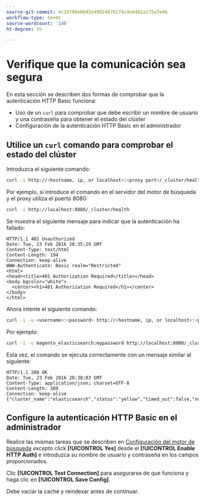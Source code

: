 ```yaml
---
source-git-commit: 4c18f00e0b92e49924676274c4ed462a175a7e4b
workflow-type: tm+mt
source-wordcount: '146'
ht-degree: 1%

---
```

# Verifique que la comunicación sea segura

En esta sección se describen dos formas de comprobar que la autenticación HTTP Basic funciona:

* Uso de un `curl` para comprobar que debe escribir un nombre de usuario y una contraseña para obtener el estado del clúster
* Configuración de la autenticación HTTP Basic en el administrador

## Utilice un `curl` comando para comprobar el estado del clúster

Introduzca el siguiente comando:

```bash
curl -i http://<hostname, ip, or localhost>:<proxy port>/_cluster/health
```

Por ejemplo, si introduce el comando en el servidor del motor de búsqueda y el proxy utiliza el puerto 8080:

```bash
curl -i http://localhost:8080/_cluster/health
```

Se muestra el siguiente mensaje para indicar que la autenticación ha fallado:

```terminal
HTTP/1.1 401 Unauthorized
Date: Tue, 23 Feb 2016 20:35:29 GMT
Content-Type: text/html
Content-Length: 194
Connection: keep-alive
WWW-Authenticate: Basic realm="Restricted"
<html>
<head><title>401 Authorization Required</title></head>
<body bgcolor="white">
  <center><h1>401 Authorization Required</h1></center>
</body>
</html>
```

Ahora intente el siguiente comando:

```bash
curl -i -u <username>:<password> http://<hostname, ip, or localhost>:<proxy port>/_cluster/health
```

Por ejemplo:

```bash
curl -i -u magento_elasticsearch:mypassword http://localhost:8080/_cluster/health
```

Esta vez, el comando se ejecuta correctamente con un mensaje similar al siguiente:

```terminal
HTTP/1.1 200 OK
Date: Tue, 23 Feb 2016 20:38:03 GMT
Content-Type: application/json; charset=UTF-8
Content-Length: 389
Connection: keep-alive
{"cluster_name":"elasticsearch","status":"yellow","timed_out":false,"number_of_nodes":1,"number_of_data_nodes":1,"active_primary_shards":5,"active_shards":5,"relocating_shards":0,"initializing_shards":0,"unassigned_shards":5,"delayed_unassigned_shards":0,"number_of_pending_tasks":0,"number_of_in_flight_fetch":0,"task_max_waiting_in_queue_millis":0,"active_shards_percent_as_number":50.0}
```

## Configure la autenticación HTTP Basic en el administrador

Realice las mismas tareas que se describen en [Configuración del motor de búsqueda](../configuration/search/configure-search-engine.md) *excepto* click **[!UICONTROL Yes]** desde el **[!UICONTROL Enable HTTP Auth]** e introduzca su nombre de usuario y contraseña en los campos proporcionados.

Clic **[!UICONTROL Test Connection]** para asegurarse de que funciona y haga clic en **[!UICONTROL Save Config]**.

Debe vaciar la caché y reindexar antes de continuar.
